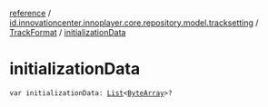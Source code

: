 [reference](../../index.md) / [id.innovationcenter.innoplayer.core.repository.model.tracksetting](../index.md) / [TrackFormat](index.md) / [initializationData](./initialization-data.md)

# initializationData

`var initializationData: `[`List`](https://kotlinlang.org/api/latest/jvm/stdlib/kotlin.collections/-list/index.html)`<`[`ByteArray`](https://kotlinlang.org/api/latest/jvm/stdlib/kotlin/-byte-array/index.html)`>?`